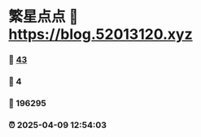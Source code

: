 # 繁星点点 :link: https://blog.52013120.xyz 
### :page_facing_up: [43](https://blog.52013120.xyz/tag.html) 
### :speech_balloon: 4 
### :hibiscus: 196295 
### :alarm_clock: 2025-04-09 12:54:03 
